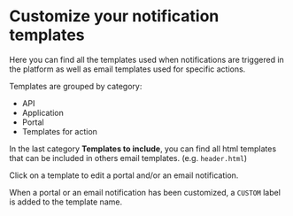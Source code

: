# Customize your notification templates

Here you can find all the templates used when notifications are triggered in the platform as well as email templates used for specific actions.

Templates are grouped by category:

- API
- Application
- Portal
- Templates for action

In the last category **Templates to include**, you can find all html templates that can be included in others email templates. (e.g. `header.html`)

Click on a template to edit a portal and/or an email notification.

When a portal or an email notification has been customized, a `CUSTOM` label is added to the template name.
